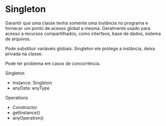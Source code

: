 # Singleton

Garantir que uma classe tenha somente uma instância no programa e fornecer um ponto de acesso global a mesma.
Geralmente usado para acesso a recursos compartilhados, como interface, base de dados, sistema de arquivos.

Pode substituir variáveis globais. Singleton ele protege a instância, deixa privada na classe.

Pode ter problema em casos de concorrência.

Singleton
 - Instance: Singleton
 - anyData: anyType

Operations
 - Constructor
 - getInstance()
 - anyOperation()